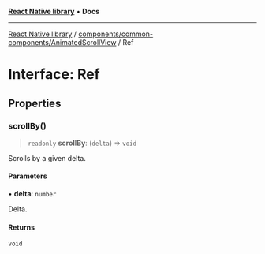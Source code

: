 [**React Native library**](../../../../index.md) • **Docs**

***

[React Native library](../../../../modules.md) / [components/common-components/AnimatedScrollView](../index.md) / Ref

# Interface: Ref

## Properties

### scrollBy()

> `readonly` **scrollBy**: (`delta`) => `void`

Scrolls by a given delta.

#### Parameters

• **delta**: `number`

Delta.

#### Returns

`void`
